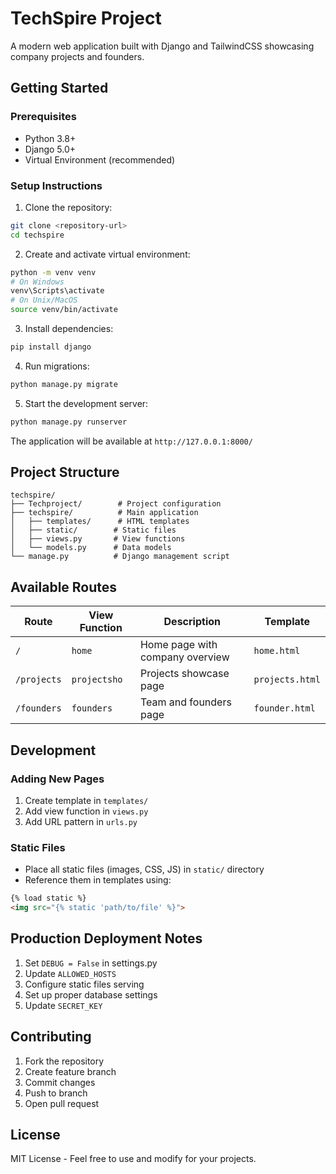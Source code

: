 # TechSpire Project

A modern web application built with Django and TailwindCSS showcasing company projects and founders.

## Getting Started

### Prerequisites
- Python 3.8+
- Django 5.0+
- Virtual Environment (recommended)

### Setup Instructions

1. Clone the repository:
```bash
git clone <repository-url>
cd techspire
```

2. Create and activate virtual environment:
```bash
python -m venv venv
# On Windows
venv\Scripts\activate
# On Unix/MacOS
source venv/bin/activate
```

3. Install dependencies:
```bash
pip install django
```

4. Run migrations:
```bash
python manage.py migrate
```

5. Start the development server:
```bash
python manage.py runserver
```

The application will be available at `http://127.0.0.1:8000/`

## Project Structure

```
techspire/
├── Techproject/        # Project configuration
├── techspire/          # Main application
│   ├── templates/      # HTML templates
│   ├── static/        # Static files
│   ├── views.py       # View functions
│   └── models.py      # Data models
└── manage.py          # Django management script
```

## Available Routes

| Route | View Function | Description | Template |
|-------|--------------|-------------|-----------|
| `/` | `home` | Home page with company overview | `home.html` |
| `/projects` | `projectsho` | Projects showcase page | `projects.html` |
| `/founders` | `founders` | Team and founders page | `founder.html` |

## Development

### Adding New Pages
1. Create template in `templates/`
2. Add view function in `views.py`
3. Add URL pattern in `urls.py`

### Static Files
- Place all static files (images, CSS, JS) in `static/` directory
- Reference them in templates using:
```html
{% load static %}
<img src="{% static 'path/to/file' %}">
```

## Production Deployment Notes

1. Set `DEBUG = False` in settings.py
2. Update `ALLOWED_HOSTS`
3. Configure static files serving
4. Set up proper database settings
5. Update `SECRET_KEY`

## Contributing

1. Fork the repository
2. Create feature branch
3. Commit changes
4. Push to branch
5. Open pull request

## License

MIT License - Feel free to use and modify for your projects.

